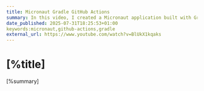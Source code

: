 ```yaml
---
title: Micronaut Gradle GitHub Actions 
summary: In this video, I created a Micronaut application built with Gradle. I pushed it to a GitHub repository and I set up a continuous integration server with GitHub Actions
date_published: 2025-07-31T18:25:53+01:00
keywords:micronaut,github-actions,gradle
external_url: https://www.youtube.com/watch?v=BlUkX1kqaks
---
```


# [%title]

[%summary]
